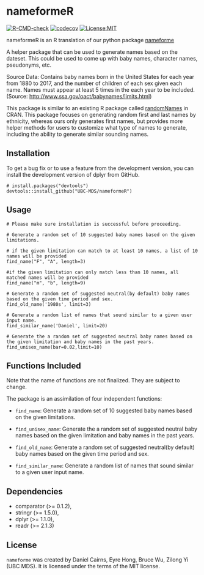 
# nameformeR

<!-- badges: start -->

[![R-CMD-check](https://github.com/UBC-MDS/nameformeR/actions/workflows/R-CMD-check.yaml/badge.svg)](https://github.com/UBC-MDS/nameformeR/actions/workflows/R-CMD-check.yaml)
[![codecov](https://codecov.io/gh/UBC-MDS/nameformeR/branch/main/graph/badge.svg?token=OvnPkhjXuL)](https://codecov.io/gh/UBC-MDS/nameformeR)
[![License:MIT](https://img.shields.io/badge/License-MIT-yellow.svg)](https://opensource.org/licenses/MIT)

<!-- badges: end -->

nameformeR is an R translation of our python package
[nameforme](https://github.com/UBC-MDS/nameforme)

A helper package that can be used to generate names based on the
dateset. This could be used to come up with baby names, character names,
pseudonyms, etc.

Source Data: Contains baby names born in the United States for each year
from 1880 to 2017, and the number of children of each sex given each
name. Names must appear at least 5 times in the each year to be
included. (Source: <http://www.ssa.gov/oact/babynames/limits.html>)

This package is similar to an existing R package called
[randomNames](https://cran.r-project.org/web/packages/randomNames/) in
CRAN. This package focuses on generating random first and last names by
ethnicity, whereas ours only generates first names, but provides more
helper methods for users to customize what type of names to generate,
including the ability to generate similar sounding names.

## Installation

To get a bug fix or to use a feature from the development version, you
can install the development version of dplyr from GitHub.

    # install.packages("devtools")
    devtools::install_github("UBC-MDS/nameformeR")

## Usage

    # Please make sure installation is successful before proceeding. 

    # Generate a random set of 10 suggested baby names based on the given limitations.

    # if the given limitation can match to at least 10 names, a list of 10 names will be provided
    find_name("F", "A", length=3)

    #if the given limitation can only match less than 10 names, all matched names will be provided
    find_name("m", "b", length=9)

    # Generate a random set of suggested neutral(by default) baby names based on the given time period and sex.
    find_old_name('1980s', limit=3)

    # Generate a random list of names that sound similar to a given user input name.
    find_similar_name('Daniel', limit=20)

    # Generate the a random set of suggested neutral baby names based on the given limitation and baby names in the past years.
    find_unisex_name(bar=0.02,limit=10)

## Functions Included

Note that the name of functions are not finalized. They are subject to
change.

The package is an assimilation of four independent functions:

- `find_name`: Generate a random set of 10 suggested baby names based on
  the given limitations.

- `find_unisex_name`: Generate the a random set of suggested neutral
  baby names based on the given limitation and baby names in the past
  years.

- `find_old_name`: Generate a random set of suggested neutral(by
  default) baby names based on the given time period and sex.

- `find_similar_name`: Generate a random list of names that sound
  similar to a given user input name.

## Dependencies

- comparator (\>= 0.1.2),
- stringr (\>= 1.5.0),
- dplyr (\>= 1.1.0),
- readr (\>= 2.1.3)

## License

`nameforme` was created by Daniel Cairns, Eyre Hong, Bruce Wu, Zilong Yi
(UBC MDS). It is licensed under the terms of the MIT license.
